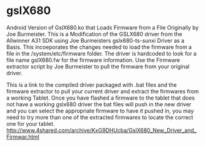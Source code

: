 # gslX680
Android Version of GslX680.ko that Loads Firmware from a File Originally by Joe Burmeister.
This is a Modification of the GSLX680 driver from the Allwinner A31 SDK using Joe Burmeisters gslx680-ts-sunxi Driver as a
Basis. This incoeporates the changes needed to load the firmware from a file in the /system/etc/firmware folder. The driver
is hardcoded to look for a file name gslX680.fw for the firmware information. Use the Firmware extractor script by Joe Burmeister
to pull the firmware from your original driver.

This is a link to the compiled driver packaged with .bat files and the firmware extractor to pull your current driver and extract the firmwares from a working Tablet. Once you have flashed a firmware to the tablet that does not have a working gslx680 driver the
bat files will push in the new driver and you can select the appropriate firmware to have it pushed in, you may need to try
more than one of the extracted firmwares to locate the correct one for your tablet. http://www.4shared.com/archive/KxG9DHUcba/GslX680_New_Driver_and_Firmwar.html
